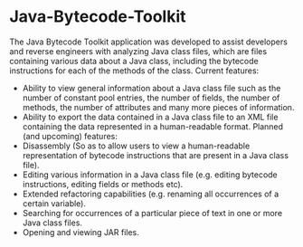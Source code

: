 # Java-Bytecode-Toolkit
The Java Bytecode Toolkit application was developed to assist developers and reverse engineers with analyzing Java class files, which are files containing various data about a Java class, including the bytecode instructions for each of the methods of the class.
Current features:
- Ability to view general information about a Java class file such as the number of constant pool entries, the number of fields, the number of methods, the number of attributes and many more pieces of information.
- Ability to export the data contained in a Java class file to an XML file containing the data represented in a human-readable format.
Planned (and upcoming) features:
- Disassembly (So as to allow users to view a human-readable representation of bytecode instructions that are present in a Java class file).
- Editing various information in a Java class file (e.g. editing bytecode instructions, editing fields or methods etc).
- Extended refactoring capabilities (e.g. renaming all occurrences of a certain variable).
- Searching for occurrences of a particular piece of text in one or more Java class files.
- Opening and viewing JAR files.
